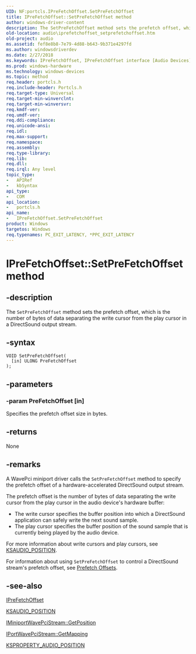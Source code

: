 ```yaml
---
UID: NF:portcls.IPreFetchOffset.SetPreFetchOffset
title: IPreFetchOffset::SetPreFetchOffset method
author: windows-driver-content
description: The SetPreFetchOffset method sets the prefetch offset, which is the number of bytes of data separating the write cursor from the play cursor in a DirectSound output stream.
old-location: audio\iprefetchoffset_setprefetchoffset.htm
old-project: audio
ms.assetid: fef8e8b8-7e79-4d88-b643-9b371e4297fd
ms.author: windowsdriverdev
ms.date: 2/27/2018
ms.keywords: IPreFetchOffset, IPreFetchOffset interface [Audio Devices], SetPreFetchOffset method, IPreFetchOffset::SetPreFetchOffset, SetPreFetchOffset method [Audio Devices], SetPreFetchOffset method [Audio Devices], IPreFetchOffset interface, SetPreFetchOffset,IPreFetchOffset.SetPreFetchOffset, audio.iprefetchoffset_setprefetchoffset, audmp-routines_7fb7bb20-d9e0-4022-9de4-1c5952bfccf8.xml, portcls/IPreFetchOffset::SetPreFetchOffset
ms.prod: windows-hardware
ms.technology: windows-devices
ms.topic: method
req.header: portcls.h
req.include-header: Portcls.h
req.target-type: Universal
req.target-min-winverclnt: 
req.target-min-winversvr: 
req.kmdf-ver: 
req.umdf-ver: 
req.ddi-compliance: 
req.unicode-ansi: 
req.idl: 
req.max-support: 
req.namespace: 
req.assembly: 
req.type-library: 
req.lib: 
req.dll: 
req.irql: Any level
topic_type:
-	APIRef
-	kbSyntax
api_type:
-	COM
api_location:
-	portcls.h
api_name:
-	IPreFetchOffset.SetPreFetchOffset
product: Windows
targetos: Windows
req.typenames: PC_EXIT_LATENCY, *PPC_EXIT_LATENCY
---
```


# IPreFetchOffset::SetPreFetchOffset method


## -description


The <code>SetPreFetchOffset</code> method sets the prefetch offset, which is the number of bytes of data separating the write cursor from the play cursor in a DirectSound output stream.


## -syntax


````
VOID SetPreFetchOffset(
  [in] ULONG PreFetchOffset
);
````


## -parameters




### -param PreFetchOffset [in]

Specifies the prefetch offset size in bytes.


## -returns



None




## -remarks



A WavePci miniport driver calls the <code>SetPreFetchOffset</code> method to specify the prefetch offset of a hardware-accelerated DirectSound output stream.

The prefetch offset is the number of bytes of data separating the write cursor from the play cursor in the audio device's hardware buffer:

<ul>
<li>
The write cursor specifies the buffer position into which a DirectSound application can safely write the next sound sample.

</li>
<li>
The play cursor specifies the buffer position of the sound sample that is currently being played by the audio device.

</li>
</ul>
For more information about write cursors and play cursors, see <a href="..\ksmedia\ns-ksmedia-ksaudio_position.md">KSAUDIO_POSITION</a>.

For information about using <code>SetPreFetchOffset</code> to control a DirectSound stream's prefetch offset, see <a href="https://msdn.microsoft.com/92a0163f-29b1-4e15-88ab-67e1097d015e">Prefetch Offsets</a>.




## -see-also

<a href="..\portcls\nn-portcls-iprefetchoffset.md">IPreFetchOffset</a>



<a href="..\ksmedia\ns-ksmedia-ksaudio_position.md">KSAUDIO_POSITION</a>



<a href="https://msdn.microsoft.com/library/windows/hardware/ff536727">IMiniportWavePciStream::GetPosition</a>



<a href="https://msdn.microsoft.com/library/windows/hardware/ff536909">IPortWavePciStream::GetMapping</a>



<a href="https://msdn.microsoft.com/library/windows/hardware/ff537297">KSPROPERTY_AUDIO_POSITION</a>



 

 


